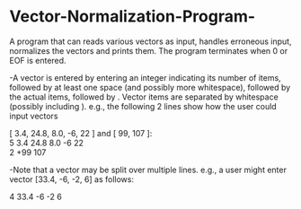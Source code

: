 # Vector-Normalization-Program-
A program that can reads various vectors as input, handles erroneous input, normalizes the vectors and prints them. 
The program terminates when 0 or EOF is entered. 

-A vector is entered by entering an integer indicating its number
of items, followed by at least one space (and possibly more whitespace),
followed by the actual items, followed by <enter>. Vector items are
separated by whitespace (possibly including <enter>).
e.g., the following 2 lines show how the user could input vectors

[ 3.4, 24.8, 8.0, -6, 22 ] and [ 99, 107 ]:
<br />5 3.4 24.8 8.0 -6 22
<br />2 +99 107

-Note that a vector may be split over multiple lines. e.g., a user might
enter vector [33.4, -6, -2, 6] as follows:
 
4 33.4
-6
-2 6
